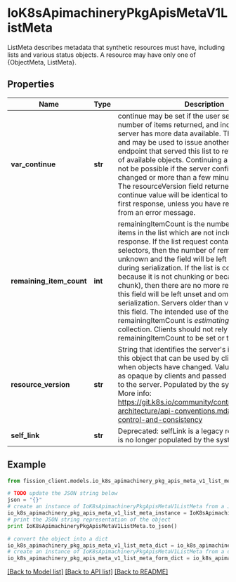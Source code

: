 # IoK8sApimachineryPkgApisMetaV1ListMeta

ListMeta describes metadata that synthetic resources must have, including lists and various status objects. A resource may have only one of {ObjectMeta, ListMeta}.

## Properties

Name | Type | Description | Notes
------------ | ------------- | ------------- | -------------
**var_continue** | **str** | continue may be set if the user set a limit on the number of items returned, and indicates that the server has more data available. The value is opaque and may be used to issue another request to the endpoint that served this list to retrieve the next set of available objects. Continuing a consistent list may not be possible if the server configuration has changed or more than a few minutes have passed. The resourceVersion field returned when using this continue value will be identical to the value in the first response, unless you have received this token from an error message. | [optional] 
**remaining_item_count** | **int** | remainingItemCount is the number of subsequent items in the list which are not included in this list response. If the list request contained label or field selectors, then the number of remaining items is unknown and the field will be left unset and omitted during serialization. If the list is complete (either because it is not chunking or because this is the last chunk), then there are no more remaining items and this field will be left unset and omitted during serialization. Servers older than v1.15 do not set this field. The intended use of the remainingItemCount is *estimating* the size of a collection. Clients should not rely on the remainingItemCount to be set or to be exact. | [optional] 
**resource_version** | **str** | String that identifies the server&#39;s internal version of this object that can be used by clients to determine when objects have changed. Value must be treated as opaque by clients and passed unmodified back to the server. Populated by the system. Read-only. More info: https://git.k8s.io/community/contributors/devel/sig-architecture/api-conventions.md#concurrency-control-and-consistency | [optional] 
**self_link** | **str** | Deprecated: selfLink is a legacy read-only field that is no longer populated by the system. | [optional] 

## Example

```python
from fission_client.models.io_k8s_apimachinery_pkg_apis_meta_v1_list_meta import IoK8sApimachineryPkgApisMetaV1ListMeta

# TODO update the JSON string below
json = "{}"
# create an instance of IoK8sApimachineryPkgApisMetaV1ListMeta from a JSON string
io_k8s_apimachinery_pkg_apis_meta_v1_list_meta_instance = IoK8sApimachineryPkgApisMetaV1ListMeta.from_json(json)
# print the JSON string representation of the object
print IoK8sApimachineryPkgApisMetaV1ListMeta.to_json()

# convert the object into a dict
io_k8s_apimachinery_pkg_apis_meta_v1_list_meta_dict = io_k8s_apimachinery_pkg_apis_meta_v1_list_meta_instance.to_dict()
# create an instance of IoK8sApimachineryPkgApisMetaV1ListMeta from a dict
io_k8s_apimachinery_pkg_apis_meta_v1_list_meta_form_dict = io_k8s_apimachinery_pkg_apis_meta_v1_list_meta.from_dict(io_k8s_apimachinery_pkg_apis_meta_v1_list_meta_dict)
```
[[Back to Model list]](../README.md#documentation-for-models) [[Back to API list]](../README.md#documentation-for-api-endpoints) [[Back to README]](../README.md)


